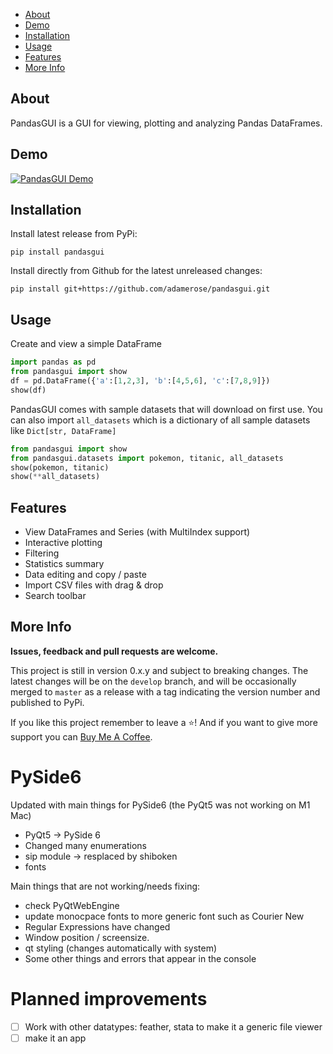- [About](#about)
- [Demo](#demo)
- [Installation](#installation)
- [Usage](#usage)
- [Features](#features)
- [More Info](#more-info)

## About

PandasGUI is a GUI for viewing, plotting and analyzing Pandas DataFrames.

## Demo

[![PandasGUI Demo](https://i.imgur.com/u3BzdoS.png)](https://www.youtube.com/watch?v=NKXdolMxW2Y "PandasGUI Demo")

## Installation

Install latest release from PyPi:

```shell
pip install pandasgui
```

Install directly from Github for the latest unreleased changes:

```shell
pip install git+https://github.com/adamerose/pandasgui.git
```

## Usage

Create and view a simple DataFrame

```python
import pandas as pd
from pandasgui import show
df = pd.DataFrame({'a':[1,2,3], 'b':[4,5,6], 'c':[7,8,9]})
show(df)
```

PandasGUI comes with sample datasets that will download on first use. You can also import `all_datasets` which is a dictionary of all sample datasets like `Dict[str, DataFrame]`

```python
from pandasgui import show
from pandasgui.datasets import pokemon, titanic, all_datasets
show(pokemon, titanic)
show(**all_datasets)
```

## Features

- View DataFrames and Series (with MultiIndex support)
- Interactive plotting
- Filtering
- Statistics summary
- Data editing and copy / paste
- Import CSV files with drag & drop
- Search toolbar

## More Info

**Issues, feedback and pull requests are welcome.**

This project is still in version 0.x.y and subject to breaking changes. The latest changes will be on the `develop` branch, and will be occasionally merged to `master` as a release with a tag indicating the version number and published to PyPi.

If you like this project remember to leave a ⭐! And if you want to give more support you can <a href="https://www.buymeacoffee.com/adrotog" target="_blank">Buy Me A Coffee</a>.

# PySide6

Updated with main things for PySide6 (the PyQt5 was not working on M1 Mac)

- PyQt5 -> PySide 6
- Changed many enumerations
- sip module -> resplaced by shiboken
- fonts

Main things that are not working/needs fixing:

- check PyQtWebEngine
- update monocpace fonts to more generic font such as Courier New
- Regular Expressions have changed
- Window position / screensize.
- qt styling (changes automatically with system)
- Some other things and errors that appear in the console

# Planned improvements

- [ ] Work with other datatypes: feather, stata to make it a generic file viewer
- [ ] make it an app
